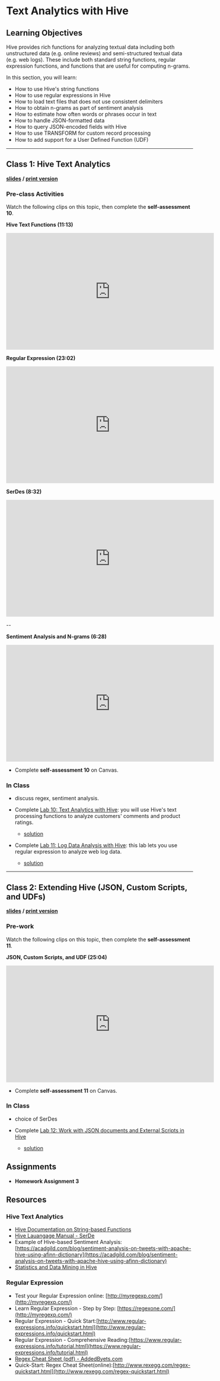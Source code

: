 # Text Analytics with Hive

## Learning Objectives

Hive provides rich functions for analyzing textual data including both unstructured data (e.g. online reviews) and semi-structured textual data (e.g. web logs). These include both standard string functions, regular expression functions, and functions that are useful for computing n-grams. 

In this section, you will learn:

- How to use Hive's string functions
- How to use regular expressions in Hive
- How to load text files that does not use consistent delimiters
- How to obtain n-grams as part of sentiment analysis
- How to estimate how often words or phrases occur in text
- How to handle JSON-formatted data
- How to query JSON-encoded fields with Hive
- How to use TRANSFORM for custom record processing
- How to add support for a User Deﬁned Function (UDF)

---

## Class 1: Hive Text Analytics

**[slides](Hive5-HiveText.pdf) / [print version](Hive5-HiveText-Print.pdf)**

### Pre-class Activities

Watch the following clips on this topic, then complete the **self-assessment 10**.

**Hive Text Functions (11:13)**

<iframe width="560" height="315" src="https://www.youtube.com/embed/hHvwdrdb0AU" frameborder="0" allow="autoplay; encrypted-media" allowfullscreen></iframe>

**Regular Expression (23:02)**

<iframe width="560" height="315" src="https://www.youtube.com/embed/gRa81_kruBw" frameborder="0" allow="autoplay; encrypted-media" allowfullscreen></iframe>


**SerDes (8:32)**

<iframe width="560" height="315" src="https://www.youtube.com/embed/t_hb1LmMCaU" frameborder="0" allow="autoplay; encrypted-media" allowfullscreen></iframe>

--

**Sentiment Analysis and N-grams (6:28)**

<iframe width="560" height="315" src="https://www.youtube.com/embed/8Uomf_apzeU" frameborder="0" allow="autoplay; encrypted-media" allowfullscreen></iframe>


- Complete **self-assessment 10** on Canvas.

### In Class

- discuss regex, sentiment analysis.

- Complete [Lab 10: Text Analytics with Hive](lab10-text.md): you will use Hive's text processing functions to analyze customers' comments and product ratings.
    + [solution](lab10-text-solution.md)

- Complete [Lab 11: Log Data Analysis with Hive](lab11-weblog.md): this lab lets you use regular expression to analyze web log data.
    + [solution](lab11-weblog-solution.md)

---

## Class 2: Extending Hive (JSON, Custom Scripts, and UDFs)

**[slides](Hive6-ExtendingHive.pdf) / [print version](Hive6-ExtendingHive-Print.pdf)**

### Pre-work

Watch the following clips on this topic, then complete the **self-assessment 11**.

**JSON, Custom Scripts, and UDF (25:04)**

<iframe width="560" height="315" src="https://www.youtube.com/embed/iomgvmi9lTw" frameborder="0" allow="autoplay; encrypted-media" allowfullscreen></iframe>

- Complete **self-assessment 11** on Canvas.

### In Class

- choice of SerDes

- Complete [Lab 12: Work with JSON documents and External Scripts in Hive](lab12-extension.md)
    + [solution](lab12-extension-solution.md)

## Assignments

- **Homework Assignment 3**

## Resources

### Hive Text Analytics

- [Hive Documentation on String-based Functions](https://cwiki.apache.org/confluence/display/Hive/LanguageManual+UDF#LanguageManualUDF-StringFunctions) 
- [Hive Lauangage Manual - SerDe](https://cwiki.apache.org/confluence/display/Hive/SerDe#SerDe-Built-inSerDes)
- Example of Hive-based Sentiment Analysis:[https://acadgild.com/blog/sentiment-analysis-on-tweets-with-apache-hive-using-afinn-dictionary](https://acadgild.com/blog/sentiment-analysis-on-tweets-with-apache-hive-using-afinn-dictionary) 
- [Statistics and Data Mining in Hive](https://cwiki.apache.org/confluence/display/Hive/StatisticsAndDataMining)


### Regular Expression

- Test your Regular Expression online: [http://myregexp.com/](http://myregexp.com/) 
- Learn Regular Expression - Step by  Step: [https://regexone.com/](http://myregexp.com/) 
- Regular Expression - Quick Start:[http://www.regular-expressions.info/quickstart.html](http://www.regular-expressions.info/quickstart.html)
- Regular Expression - Comprehensive Reading:[https://www.regular-expressions.info/tutorial.html](https://www.regular-expressions.info/tutorial.html) 
- [Regex Cheat Sheet (pdf) - AddedByets.com](regular-expressions-cheat-sheet-v2.pdf)
- Quick-Start: Regex Cheat Sheet(online):[http://www.rexegg.com/regex-quickstart.html](http://www.rexegg.com/regex-quickstart.html)
